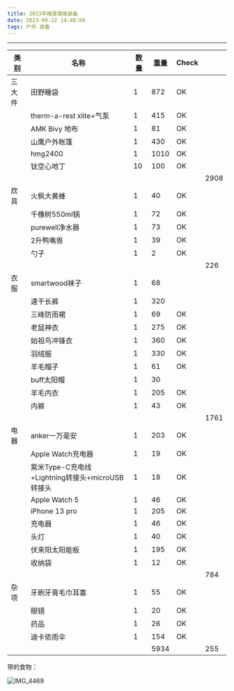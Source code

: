 ```yaml
---
title: 2023年梅里南坡装备
date: 2023-09-22 14:48:04
tags: 户外 装备
---
```

---
| **类别** | **名称**                                        | **数量** | **重量** | **Check** |      |
| -------- | ----------------------------------------------- | -------- | -------- | --------- | ---- |
| 三大件   | 田野睡袋                                        | 1        | 872      | OK        |      |
|          | therm-a-rest xlite+气泵                         | 1        | 415      | OK        |      |
|          | AMK Bivy 地布                                   | 1        | 81       | OK        |      |
|          | 山鹰户外帐篷                                    | 1        | 430      | OK        |      |
|          | hmg2400                                         | 1        | 1010     | OK        |      |
|          | 钛空心地丁                                      | 10       | 100      | OK        |      |
|          |                                                 |          |          |           | 2908 |
| 炊具     | 火枫大黄蜂                                      | 1        | 40       | OK        |      |
|          | 千橡树550ml锅                                   | 1        | 72       | OK        |      |
|          | purewell净水器                                  | 1        | 73       | OK        |      |
|          | 2升鸭嘴兽                                       | 1        | 39       | OK        |      |
|          | 勺子                                            | 1        | 2        | OK        |      |
|          |                                                 |          |          |           | 226  |
| 衣服     | smartwood袜子                                   | 1        | 68       |           |      |
|          | 速干长裤                                        | 1        | 320      |           |      |
|          | 三峰防雨裙                                      | 1        | 69       | OK        |      |
|          | 老鼠神衣                                        | 1        | 275      | OK        |      |
|          | 始祖鸟冲锋衣                                    | 1        | 360      | OK        |      |
|          | 羽绒服                                          | 1        | 330      | OK        |      |
|          | 羊毛帽子                                        | 1        | 61       | OK        |      |
|          | buff太阳帽                                      | 1        | 30       |           |      |
|          | 羊毛内衣                                        | 1        | 205      | OK        |      |
|          | 内裤                                            | 1        | 43       | OK        |      |
|          |                                                 |          |          |           | 1761 |
| 电器     | anker一万毫安                                   | 1        | 203      | OK        |      |
|          | Apple Watch充电器                               | 1        | 19       | OK        |      |
|          | 紫米Type-C充电线+Lightning转接头+microUSB转接头 | 1        | 18       | OK        |      |
|          | Apple Watch 5                                   | 1        | 46       | OK        |      |
|          | iPhone 13 pro                                   | 1        | 205      | OK        |      |
|          | 充电器                                          | 1        | 46       | OK        |      |
|          | 头灯                                            | 1        | 40       | OK        |      |
|          | 伏来阳太阳能板                                  | 1        | 195      | OK        |      |
|          | 收纳袋                                          | 1        | 12       | OK        |      |
|          |                                                 |          |          |           | 784  |
| 杂项     | 牙刷牙膏毛巾耳塞                                | 1        | 55       | OK        |      |
|          | 眼镜                                            | 1        | 20       | OK        |      |
|          | 药品                                            | 1        | 26       | OK        |      |
|          | 迪卡侬雨伞                                      | 1        | 154      | OK        |      |
|          |                                                 |          | 5934     |           | 255  |

带的食物：

![IMG_4469](/images/IMG_4469.png)